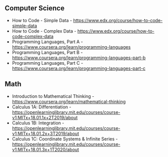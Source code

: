 ## Computer Science

- How to Code - Simple Data - https://www.edx.org/course/how-to-code-simple-data
- How to Code - Complex Data - https://www.edx.org/course/how-to-code-complex-data
- Programming Languages, Part A - https://www.coursera.org/learn/programming-languages
- Programming Languages, Part B - https://www.coursera.org/learn/programming-languages-part-b
- Programming Languages, Part C - https://www.coursera.org/learn/programming-languages-part-c

## Math

- Introduction to Mathematical Thinking - https://www.coursera.org/learn/mathematical-thinking
- Calculus 1A: Differentiation - https://openlearninglibrary.mit.edu/courses/course-v1:MITx+18.01.1x+2T2019/about
- Calculus 1B: Integration - https://openlearninglibrary.mit.edu/courses/course-v1:MITx+18.01.2x+3T2019/about
- Calculus 1C: Coordinate Systems & Infinite Series - https://openlearninglibrary.mit.edu/courses/course-v1:MITx+18.01.3x+1T2020/about
